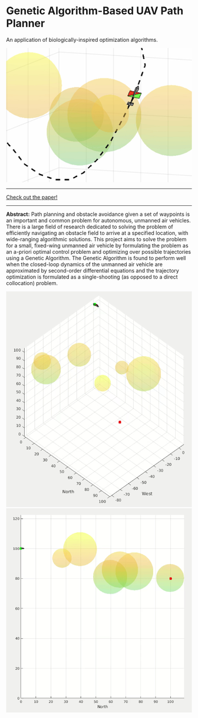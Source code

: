 # Genetic Algorithm-Based UAV Path Planner

An application of biologically-inspired optimization algorithms.

![](../img/ga_cover.jpeg "Genetic algorithm planner")

* * *
[Check out the paper!](https://andrewtorgesen.com/res/GA%20UAV%20Path%20Planner.pdf)
* * *

**Abstract:** Path planning and obstacle avoidance given a set of waypoints is an important and common problem for autonomous, unmanned air vehicles. There is a large field of research dedicated to solving the problem of efficiently navigating an obstacle field to arrive at a specified location, with wide-ranging algorithmic solutions. This project aims to solve the problem for a small, fixed-wing unmanned air vehicle by formulating the problem as an a-priori optimal control problem and optimizing over possible trajectories using a Genetic Algorithm. The Genetic Algorithm is found to perform well when the closed-loop dynamics of the unmanned air vehicle are approximated by second-order differential equations and the trajectory optimization is formulated as a single-shooting (as opposed to a direct collocation) problem.

![](../img/GAPP1.gif) ![](../img/GAPP2.gif)
